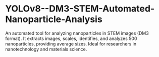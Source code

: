 # YOLOv8--DM3-STEM-Automated-Nanoparticle-Analysis
An automated tool for analyzing nanoparticles in STEM images (DM3 format). It extracts images, scales, identifies, and analyzes 500 nanoparticles, providing average sizes. Ideal for researchers in nanotechnology and materials science.
